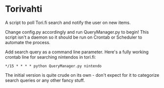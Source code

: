 Torivahti
==========

A script to poll Tori.fi search and notify the user on new items.

Change config.py accordingly and run QueryManager.py to begin! This script isn't a daemon so it should be run on Crontab or Scheduler to automate the process.

Add search query as a command line parameter. Here's a fully working crontab line for searching nintendos in tori.fi:

```
*/15 * * * * python QueryManager.py nintendo
```

The initial version is quite crude on its own - don't expect for it to categorize search queries or any other fancy stuff.
